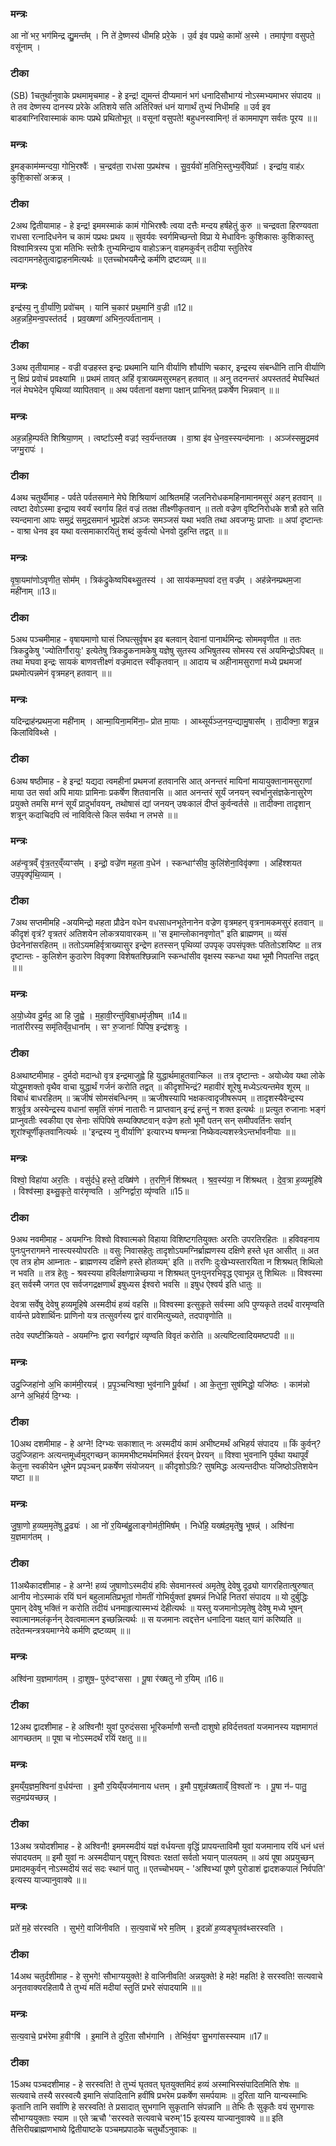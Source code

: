 

### मन्त्रः
आ नो॑ भर॒ भग॑मिन्द्र द्यु॒मन्त᳚म् ।
नि ते॑ दे॒ष्णस्य॑ धीमहि प्ररे॒के ।
उ॒र्व इ॑व पप्रथे॒ कामो॑ अ॒स्मे ।
तमापृ॑णा वसुपते॒ वसू॑नाम् ।

### टीका
(SB) 1चतुर्थानुवाके प्रथमामृचमाह - हे इन्द्र! द्युमन्तं दीप्यमानं भगं धनादिसौभाग्यं नोऽस्मभ्यमाभर संपादय ॥ ते तव देष्णस्य दानस्य प्ररेके अतिशये सति अतिरिक्तं धनं यागार्थं तुभ्यं निधीमहि ॥ उर्व इव बाडबाग्निरिवास्माकं कामः पप्रथे प्रथितोभूत् ॥ वसूनां वसुपते! बहुधनस्वामिन्! तं काममापृण सर्वतः पूरय ॥॥

### मन्त्रः
इ॒मङ्काम॑म्मन्दया॒ गोभि॒रश्वैः᳚ ।
च॒न्द्रव॑ता॒ राध॑सा प॒प्रथ॑श्च ।
सु॒व॒र्यवो॑ म॒तिभि॒स्तुभ्य॒व्ँविप्राः᳚ ।
इन्द्रा॑य॒ वाह॑ᳵ कुशि॒कासो॑ अक्रन्न् ।
### टीका
2अथ द्वितीयामाह - हे इन्द्र! इममस्माकं कामं गोभिरश्वैः त्वया दत्तैः मन्दय हर्षहेतुं कुरु ॥ चन्द्रवता हिरण्यवता राधसा रत्नादिधनेन च कामं पप्रथः प्रथय ॥ सुवर्यवः स्वर्गमिच्छन्तो विप्रा ये मेधाविनः कुशिकासः कुशिकास्तु विश्वामित्रस्य पुत्रा मतिभिः स्तोत्रैः तुभ्यमिन्द्राय वाहोऽक्रन् वाहमकुर्वन् तदीया स्तुतिरेव त्वदागमनहेतुत्वाद्वाहनमित्यर्थः ॥ एतच्चोभयमैन्द्रे कर्मणि द्रष्टव्यम् ॥॥

### मन्त्रः
इन्द्र॑स्य॒ नु वी॒र्या॑णि॒ प्रवो॑चम् ।
यानि॑ च॒कार॑ प्रथ॒मानि॑ व॒ज्री ॥12॥  
अह॒न्नहि॒मन्व॒पस्त॑तर्द ।
प्रव॒ख्षणा॑ अभिन॒त्पर्व॑तानाम् ।

### टीका
3अथ तृतीयामाह - वज्री वज्रहस्त इन्द्रः प्रथमानि यानि वीर्याणि शौर्याणि चकार, इन्द्रस्य संबन्धीनि तानि वीर्याणि नु क्षिप्रं प्रवोचं प्रवक्ष्यामि ॥ प्रथमं तावत् अहिं वृत्राख्यमसुरमहन् हतवात् ॥ अनु तदनन्तरं अपस्ततर्द मेघस्थितं नलं मेघभेदेन पृथिव्यां व्यापितवान् ॥ अथ पर्वतानां वक्षणा पक्षान् प्राभिनत् प्रकर्षेण भिन्नवान् ॥॥

### मन्त्रः
अह॒न्नहि॒म्पर्व॑ते शिश्रिया॒णम् ।
त्वष्टा᳚ऽस्मै॒ वज्रꣵ॑ स्व॒र्य॑न्ततख्ष ।
वा॒श्रा इ॑व धे॒नव॒स्स्यन्द॑मानाः ।
अञ्ज॑स्समु॒द्रमव॑ जग्मु॒रापः॑ ।

### टीका
4अथ चतुर्थीमाह - पर्वते पर्वतसमाने मेघे शिश्रियाणं आश्रितमहिं जलनिरोधकमहिनामानमसुरं अहन् हतवान् ॥ त्वष्टा देवोऽस्मा इन्द्राय स्वर्यं स्वर्गाय हितं वज्रं ततक्ष तीक्ष्णीकृतवान् ॥ ततो वज्रेण वृष्टिनिरोधके शत्रौ हते सति स्यन्दमाना आपः समुद्रं समुद्रसमानं भूप्रदेशं अञ्जः समञ्जसं यथा भवति तथा अवजग्मुः प्राप्ताः ॥ अपां दृष्टान्तः - वाश्रा धेनव इव यथा वत्समाकारयितुं शब्दं कुर्वत्यो धेनवो दुहन्ति तद्वत् ॥॥

### मन्त्रः
वृ॒षा॒यमा॑णोऽवृणीत॒ सोम᳚म् ।
त्रिक॑द्रुकेष्वपिबथ्सु॒तस्य॑ ।
आ साय॑कम्म॒घवा॑ दत्त॒ वज्र᳚म् ।
अह॑न्नेनम्प्रथम॒जा मही॑नाम् ॥13॥  

### टीका
5अथ पञ्चमीमाह - वृषायमाणो घासं जिघत्सुर्वृषभ इव बलवान् देवानां पानार्थमिन्द्रः सोममवृणीत ॥ ततः त्रिकद्रुकेषु 'ज्योतिर्गौरायुः' इत्येतेषु त्रिकद्रुकनामकेषु यज्ञेषु सुतस्य अभिषुतस्य सोमस्य रसं अयमिन्द्रोऽपिबत् ॥ तथा मघवा इन्द्रः सायकं बाणवत्तीक्ष्णं वज्रमादत्त स्वीकृतवान् ॥ आदाय च अहीनामसुराणां मध्ये प्रथमजां प्रथमोत्पन्नमेनं वृत्रमहन् हतवान् ॥॥

### मन्त्रः
यदिन्द्राह॑न्प्रथम॒जा मही॑नाम् ।
आन्मा॒यिना॒ममि॑ना॒ᳶ प्रोत मा॒याः ।
आथ्सूर्य॑ञ्ज॒नय॒न्द्यामु॒षास᳚म् ।
ता॒दीक्ना॒ शत्रू॒न्न किला॑विविथ्से ।

### टीका
6अथ षष्ठीमाह - हे इन्द्र! यद्यदा त्वमहीनां प्रथमजां हतवानसि आत् अनन्तरं मायिनां मायायुक्तानामसुराणां माया उत सर्वा अपि मायाः प्रामिनाः प्रकर्षेण शितवानसि ॥ आत अनन्तरं सूर्यं जनयन् स्वर्भानुसंज्ञकेनासुरेण प्रयुक्ते तमसि मग्नं सूर्यं प्रादुर्भावयन्, तथोषासं द्यां जनयन् उषःकालं दीप्तं कुर्वन्वर्तसे ॥ तादीक्ना तादृशान् शत्रून् कदाचिदपि त्वं नाविवित्से किल सर्वथा न लभसे ॥॥

### मन्त्रः
अह॑न्वृ॒त्रव्ँ वृ॑त्र॒तर॒व्ँव्यꣳस᳚म् ।
इन्द्रो॒ वज्रे॑ण मह॒ता व॒धेन॑ ।
स्कन्धाꣳ॑सीव॒ कुलि॑शेना॒विवृ॑क्णा ।
अहि॑श्शयत उप॒पृक्पृ॑थि॒व्याम् ।

### टीका
7अथ सप्तमीमहि -अयमिन्द्रो महता प्रौढेन वधेन वधसाधनभूतेनानेन वज्रेण वृत्रमहन् वृत्रनामकमसुरं हतवान् ॥ कीदृशं वृत्रं? वृत्रतरं अतिशयेन लोकत्रयावारकम् ॥ 'स इमान्लोकानवृणोत्" इति ब्राह्मणम् ॥ व्यंसं छेदनेनांसरहितम् ॥ ततोऽयमहिर्वृत्राख्यासुर इन्द्रेण हतस्सन् पृथिव्यां उपपृक् उपसंपृक्तः पतितोऽशयिष्ट ॥ तत्र दृष्टान्तः - कुलिशेन कुठारेण विवृक्णा विशेषतश्छिन्नानि स्कन्धांसीव वृक्षस्य स्कन्धा यथा भूमौ निपतन्ति तद्वत् ॥॥

### मन्त्रः
अ॒यो॒ध्येव दु॒र्मद॒ आ हि जु॒ह्वे ।
म॒हा॒वी॒रन्तु॑विबा॒धमृ॑जी॒षम् ॥14॥  
नाता॑रीरस्य॒ समृ॑तिव्ँव॒धाना᳚म् ।
सꣳ रु॒जानाः᳚ पिपिष॒ इन्द्र॑शत्रुः ।

### टीका
8अथाष्टमीमाह - दुर्मदो मदान्धो वृत्र इन्द्रमाजुह्वे हि युद्धार्थमाहुतवान्किल ॥ तत्र दृष्टान्तः - अयोध्येव यथा लोके योद्धुमशक्तो वृथैव वाचा युद्धार्थं गर्जनं करोति तद्वत् ॥ कीदृशभिन्द्रं? महावीरं शूरेषु मध्येऽत्यन्तमेव शूरम् ॥ विबाधं बाधरहितम् ॥ ऋजीषं सोमसंबन्धिनम् ॥ ऋजीषस्यापि भक्षकत्वादृजीषरूपम् ॥ तादृशस्यैवेन्द्रस्य शत्रुर्वृत्र अस्येन्द्रस्य वधानां समृतिं संगमं नातारीः न प्राप्तवान् इन्द्रं हन्तुं न शक्त इत्यर्थः ॥ प्रत्युत रुजानाः भङ्गं प्राप्नुवतीः स्वकीया एव सेनाः संपिपिषे सम्यक्पिष्टवान् वज्रेण हतो भूमौ पतन् सन् समीपवर्तिनः सर्वान् शूरांश्चूर्णीकृतवानित्यर्थः ॥ 'इन्द्रस्य नु वीर्याणि' इत्यारभ्य षण्मन्त्रा निष्केवल्यशस्त्रेऽन्तर्भावनीयाः ॥॥

### मन्त्रः
विश्वो॒ विहा॑या अर॒तिः ।
वसु॑र्दधे॒ हस्ते॒ दख्षि॑णे ।
त॒रणि॒र्न शि॑श्रथत् ।
श्र॒व॒स्य॑या॒ न शि॑श्रथत् ।
दे॒व॒त्रा ह॒व्यमूहि॑षे ।
विश्व॑स्मा॒ इथ्सु॒कृते॒ वार॑मृण्वति ।
अ॒ग्निर्द्वारा॒ व्यृ॑ण्वति ॥15॥  

### टीका
9अथ नवमीमाह - अयमग्निः विश्वो विश्वात्मको विहाया विशिष्टगतियुक्तः अरतिः उपरतिरहितः ॥ हविवहनाय पुनःपुनरागमने नास्त्यस्योपरतिः ॥ वसुः निवासहेतुः तादृशोऽयमग्निर्ब्राह्मणस्य दक्षिणे हस्ते धृत आसीत् ॥ अत एव तत्र होम आम्नातः - ब्राह्मणस्य दक्षिणे हस्ते होतव्यम्' इति ॥ तरणिः दुःखेभ्यस्तारयिता न शिश्रथत् शिथिलो न भवति ॥ तत्र हेतुः - श्रवस्यया हविर्लक्षणान्नेच्छया न शिश्रथत् पुनःपुनरभिवृद्ध एवाभून्न तु शिथिलः ॥ विश्वस्मा इत् सर्वस्मै जगत एव सर्वजगद्रक्षणार्थं इषुध्यस ईश्वरो भवसि ॥ इषुध ऐश्वर्य इति धातुः ॥


देवत्रा सर्वेषु देवेषु हव्यमूहिषे अस्मदीयं हव्यं वहसि ॥ विश्वस्मा इत्सुकृते सर्वस्मा अपि पुण्यकृते तदर्थं वारमृण्वति वार्यन्ते प्रवेशार्थिनः प्राणिनो यत्र तत्सुवर्गस्य द्वारं वारमित्युच्यते, तदपावृणोति ॥

तदेव स्पष्टीक्रियते - अयमग्निः द्वारा स्वर्गद्वारं व्यृण्वति विवृतं करोति ॥ अत्यष्टित्वादियमष्टपदी ॥॥

### मन्त्रः
उदु॒ज्जिहा॑नो अ॒भि काम॑मी॒रयन्न्॑ ।
प्र॒पृ॒ञ्चन्विश्वा॒ भुव॑नानि पू॒र्वथा᳚ ।
आ के॒तुना॒ सुष॑मिद्धो॒ यजि॑ष्ठः ।
काम॑न्नो अग्ने अ॒भिह॑र्य दि॒ग्भ्यः ।
### टीका
10अथ दशमीमाह - हे अग्ने! दिग्भ्यः सकाशात् नः अस्मदीयं कामं अभीष्टमर्थं अभिहर्य संपादय ॥ किं कुर्वन्? उदुज्जिहानः अत्यन्तमूर्ध्वमुद्गच्छन् काममभीष्टमर्थमभिमतं ईरयन् प्रेरयन् ॥ विश्वा भुवनानि पूर्वथा यथापूर्वं केतुना स्वकीयेन धूमेन प्रपृञ्चन् प्रकर्षेण संयोजयन् ॥ कीदृशोऽग्रिः? सुषमिद्धः अत्यन्तदीप्तः यजिष्ठोऽतिशयेन यष्टा ॥॥

### मन्त्रः
जु॒षा॒णो ह॒व्यम॒मृते॑षु दू॒ढ्यः॑ ।
आ नो॑ र॒यिम्ब॑हु॒लाङ्गोम॑ती॒मिष᳚म् ।
निधे॑हि॒ यख्ष॑द॒मृते॑षु॒ भूषन्न्॑ ।
अश्वि॑ना य॒ज्ञमाग॑तम् ।

### टीका
11अथैकादशीमाह - हे अग्ने! हव्यं जुषाणोऽस्मदीयं हविः सेवमानस्त्वं अमृतेषु देवेषु दूढ्यो यागरहितात्षुरुषात् आनीय नोऽस्माकं रयिं घनं बहुलामतिप्रभूतां गोमतीं गोभिर्युक्तां इषमन्नं निधेहि नितरां संपादय ॥ यो दुर्बुद्धिः पुमान् देवेषु भक्तिं न करोति तदीयं धनमाहृत्यास्मभ्यं देहीत्यर्थः ॥ यस्तु यजमानोऽमृतेषु देवेषु मध्ये भूषन् स्वात्मानमलंकृर्नन् देवत्वमात्मन इच्छन्नित्यर्थः ॥ स यजमानः त्वद्दत्तेन धनादिना यक्षत् यागं करिष्यति ॥ तदेतन्मन्त्रत्रयमाग्नेये कर्मणि द्रष्टव्यम् ॥॥

### मन्त्रः
अश्वि॑ना य॒ज्ञमाग॑तम् ।
दा॒शुष॒ᳶ पुरु॑दꣳससा ।
पू॒षा र॑ख्षतु नो र॒यिम् ॥16॥  
### टीका
12अथ द्वादशीमाह - हे अश्विनौ! युवां पुरुदंससा भूरिकर्माणौ सन्तौ दाशुषो हविर्दत्तवतां यजमानस्य यज्ञमागतं आगच्छतम् ॥ पूषा च नोऽस्मदर्थं रयिं रक्षतु ॥॥

### मन्त्रः
इ॒मय्ँय॒ज्ञम॒श्विना॑ व॒र्धय॑न्ता ।
इ॒मौ र॒यिय्ँयज॑मानाय धत्तम् ।
इ॒मौ प॒शून्र॑ख्षताव्ँ वि॒श्वतो॑ नः ।
पू॒षा न॑ᳶ पातु॒ सद॒मप्र॑यच्छन्न् ।

### टीका
13अथ त्रयोदशीमाह - हे अश्विनौ! इममस्मदीयं यज्ञं वर्धयन्ता वृद्धिं प्रापयन्ताविमौ युवां यजमानाय रयिं धनं धत्तं संपादयतम् ॥ इमौ युवां नः अस्मदीयान् पशून् विश्वतः रक्षतां सर्वतो भयान् पालयतम् ॥ अयं पूषा अप्रयुच्छन् प्रमादमकुर्वन् नोऽस्मदीयं सदं सदः स्थानं पातु ॥ एतच्चोभयम् - 'अश्विभ्यां पूष्णे पुरोडाशं द्वादशकपालं निर्वपति' इत्यस्य याज्यानुवाक्ये ॥॥

### मन्त्रः
प्रते॑ म॒हे स॑रस्वति ।
सुभ॑गे॒ वाजि॑नीवति ।
स॒त्य॒वाचे॑ भरे म॒तिम् ।
इ॒दन्नो॑ ह॒व्यङ्घृ॒तव॑थ्सरस्वति ।

### टीका
14अथ चतुर्दशीमाह - हे सुभगे! सौभाग्ययुक्ते! हे वाजिनीवति! अन्नयुक्ते! हे महे! महति! हे सरस्वति! सत्यवाचे अनृतवाक्यरहितायै ते तुभ्यं मतिं मदीयां स्तुतिं प्रभरे संपादयामि ॥॥

### मन्त्रः
स॒त्य॒वाचे॒ प्रभ॑रेमा ह॒वीꣳषि॑ ।
इ॒मानि॑ ते दुरि॒ता सौभ॑गानि ।
तेभि॑र्व॒यꣳ सु॒भगा॑सस्स्याम ॥17॥  

### टीका
15अथ पञ्चदशीमाह - हे सरस्वति! ते तुभ्यं घृतवत् घृतयुक्तमिदं हव्यं अस्माभिस्संपादितमिति शेषः ॥ सत्यवाचे तस्यै सरस्वत्यै इमानि संपादितानि हवींषि प्रभरेम प्रकर्षेण समर्पयामः ॥ दुरिता यानि यान्यस्माभिः कृतानि तानि सर्वाणि हे सरस्वति! ते प्रसादात् सुभगानि सुकृतानि संपन्नानि ॥ तेभिः तैः सुकृतैः वयं सुभगासः सौभाग्ययुक्ताः स्याम ॥ एते ऋचौ 'सरस्वते सत्यवाचे चरुम्'15 इत्यस्य याज्यानुवाक्ये ॥॥
इति तैत्तिरीयब्राह्मणभाष्ये द्वितीयाष्टके पञ्चमप्रपाठके चतुर्थोऽनुवाकः ॥  
